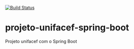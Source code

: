 [![Build Status](https://travis-ci.org/joses166/projeto-unifacef-spring-boot.svg?branch=master)](https://travis-ci.org/joses166/projeto-unifacef-spring-boot)

# projeto-unifacef-spring-boot
Projeto unifacef com o Spring Boot
